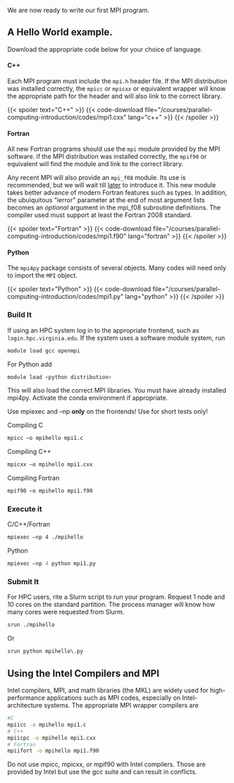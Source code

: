 We are now ready to write our first MPI program.  

## A Hello World example.

Download the appropriate code below for your choice of language.

#### C++

Each MPI program must include the `mpi.h` header file. If the MPI distribution was installed correctly, the `mpicc` or `mpicxx` or equivalent wrapper will know the appropriate path for the header and will also link to the correct library.

{{< spoiler text="C++" >}}
{{< code-download file="/courses/parallel-computing-introduction/codes/mpi1.cxx" lang="c++" >}}
{{< /spoiler >}}

#### Fortran

All new Fortran programs should use the `mpi` module provided by the MPI software. if the MPI distribution was installed correctly, the `mpif90` or equivalent will find the module and link to the correct library.

Any recent MPI will also provide an `mpi_f08` module.  Its use is recommended, but we will wait till [later](courses/paralll-incomputing-introduction/distributed_mpi_nonblocking_exchange) to introduce it. This new module takes better advance of modern Fortran features such as types. In addition, the ubuiquitous "ierror" parameter at the end of most argument lists becomes an _optional_ argument in the mpi_f08 subroutine definitions.  The compiler used must support at least the Fortran 2008 standard.

{{< spoiler text="Fortran" >}}
{{< code-download file="/courses/parallel-computing-introduction/codes/mpi1.f90" lang="fortran" >}}
{{< /spoiler >}}

#### Python

The `mpi4py` package consists of several objects.  Many codes will need only to import the `MPI` object.

{{< spoiler text="Python" >}}
{{< code-download file="/courses/parallel-computing-introduction/codes/mpi1.py" lang="python" >}}
{{< /spoiler >}}

### Build It

If using an HPC system log in to the appropriate frontend, such as `login.hpc.virginia.edu`.  If the system uses a software module system, run
```bash
module load gcc openmpi
```

For Python add
```bash
module load <python distribution>
```
This will also load the correct MPI libraries. You must have already installed mpi4py.  Activate the conda environment if appropriate.

Use mpiexec and –np **only** on the frontends!  Use for short tests only!

Compiling C 
```bash
mpicc –o mpihello mpi1.c
```

Compiling C++
```bash
mpicxx –o mpihello mpi1.cxx
```

Compiling Fortran
```bash
mpif90 –o mpihello mpi1.f90
```

### Execute it
C/C++/Fortran
```bash
mpiexec –np 4 ./mpihello
```

Python
```python
mpiexec –np 4 python mpi1.py
```

### Submit It

For HPC users, rite a Slurm script to run your program.  Request 1 node and 10 cores on the standard partition.  The process manager will know how many cores were requested from Slurm.
```bash
srun ./mpihello
```
Or
```bash
srun python mpihello\.py
```

## Using the Intel Compilers and MPI

Intel compilers, MPI, and math libraries (the MKL) are widely used for high-performance applications such as MPI codes, especially on Intel-architecture systems.  The appropriate MPI wrapper compilers are
```bash
#C
mpiicc -o mpihello mpi1.c
# C++
mpiicpc -o mpihello mpi1.cxx
# Fortran
mpiifort -o mpihello mpi1.f90
```
Do not use mpicc, mpicxx, or mpif90 with Intel compilers.  Those are provided by Intel but use the gcc suite and can result in conflicts.
